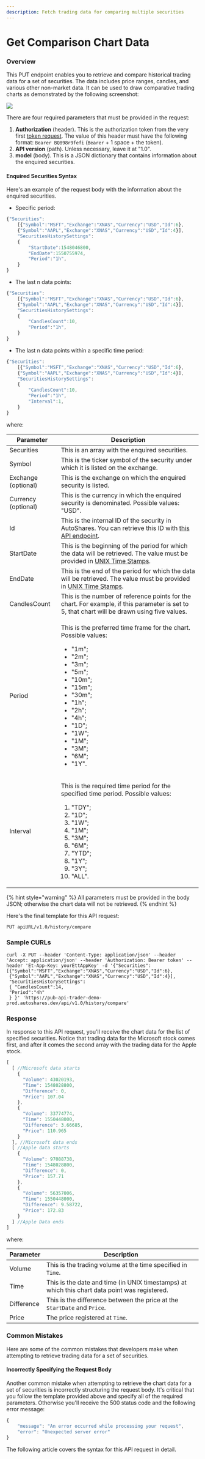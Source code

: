 ```yaml
---
description: Fetch trading data for comparing multiple securities
---
```


# Get Comparison Chart Data

### Overview

This PUT endpoint enables you to retrieve and compare historical trading data for a set of securities. The data includes price ranges, candles, and various other non-market data. It can be used to draw comparative trading charts as demonstrated by the following screenshot:

![](../../../../.gitbook/assets/screenshot-2019-05-20-at-14.39.46.png)

There are four required parameters that must be provided in the request:

1. **Authorization** (header). This is the authorization token from the very first [token request](broken-reference). The value of this header must have the following format: `Bearer BQ898r9fefi` (`Bearer` + 1 space + the token).
2. **API version** (path). Unless necessary, leave it at "1.0".
3. **model** (body). This is a JSON dictionary that contains information about the enquired securities.

#### Enquired Securities Syntax

Here's an example of the request body with the information about the enquired securities.

* Specific period:

```javascript
{"Securities":
    [{"Symbol":"MSFT","Exchange":"XNAS","Currency":"USD","Id":6},
    {"Symbol":"AAPL","Exchange":"XNAS","Currency":"USD","Id":4}],
    "SecuritiesHistorySettings":
    {
        "StartDate":1548046800,
        "EndDate":1550755974,
        "Period":"1h",
    }
}
```

* The last n data points:

```javascript
{"Securities":
    [{"Symbol":"MSFT","Exchange":"XNAS","Currency":"USD","Id":6},
    {"Symbol":"AAPL","Exchange":"XNAS","Currency":"USD","Id":4}],
    "SecuritiesHistorySettings":
    {
        "CandlesCount":10,
        "Period":"1h",
    }
}
```

* The last n data points within a specific time period:

```javascript
{"Securities":
    [{"Symbol":"MSFT","Exchange":"XNAS","Currency":"USD","Id":6},
    {"Symbol":"AAPL","Exchange":"XNAS","Currency":"USD","Id":4}],
    "SecuritiesHistorySettings":
    {
        "CandlesCount":10,
        "Period":"1h",
        "Interval":1,
    }
}
```

where:

| Parameter           | Description                                                                                                                                                                                                                                                                                                         |
| ------------------- | ------------------------------------------------------------------------------------------------------------------------------------------------------------------------------------------------------------------------------------------------------------------------------------------------------------------- |
| Securities          | This is an array with the enquired securities.                                                                                                                                                                                                                                                                      |
| Symbol              | This is the ticker symbol of the security under which it is listed on the exchange.                                                                                                                                                                                                                                 |
| Exchange (optional) | This is the exchange on which the enquired security is listed.                                                                                                                                                                                                                                                      |
| Currency (optional) | This is the currency in which the enquired security is denominated. Possible values: "USD".                                                                                                                                                                                                                         |
| Id                  | This is the internal ID of the security in AutoShares. You can retrieve this ID with [this API endpoint](../../securities/get-securitys-info-by-internal-id/).                                                                                                                                                      |
| StartDate           | This is the beginning of the period for which the data will be retrieved. The value must be provided in [UNIX Time Stamps](https://www.unixtimestamp.com/).                                                                                                                                                         |
| EndDate             | This is the end of the period for which the data will be retrieved. The value must be provided in [UNIX Time Stamps](https://www.unixtimestamp.com/).                                                                                                                                                               |
| CandlesCount        | This is the number of reference points for the chart. For example, if this parameter is set to 5, that chart will be drawn using five values.                                                                                                                                                                       |
| Period              | <p>This is the preferred time frame for the chart. Possible values:</p><ul><li>"1m";</li><li>"2m";</li><li>"3m";</li><li>"5m";</li><li>"10m";</li><li>"15m";</li><li>"30m";</li><li>"1h";</li><li>"2h";</li><li>"4h";</li><li>"1D";</li><li>"1W";</li><li>"1M";</li><li>"3M";</li><li>"6M";</li><li>"1Y".</li></ul> |
| Interval            | <p>This is the required time period for the specified time period. Possible values:</p><ol><li>"TDY";</li><li>"1D";</li><li>"1W";</li><li>"1M";</li><li>"3M";</li><li>"6M";</li><li>"YTD";</li><li>"1Y";</li><li>"3Y";</li><li>"ALL".</li></ol>                                                                     |

{% hint style="warning" %}
All parameters must be provided in the body JSON; otherwise the chart data will not be retrieved.
{% endhint %}

Here's the final template for this API request:

```
PUT apiURL/v1.0/history/compare
```

### Sample CURLs

```
curl -X PUT --header 'Content-Type: application/json' --header 'Accept: application/json' --header 'Authorization: Bearer token' --header 'Et-App-Key: yourEttAppKey' -d '{"Securities": [{"Symbol":"MSFT","Exchange":"XNAS","Currency":"USD","Id":6},
 {"Symbol":"AAPL","Exchange":"XNAS","Currency":"USD","Id":4}],
 "SecuritiesHistorySettings":
 { "CandlesCount":14,
 "Period":"4h"
 } }' 'https://pub-api-trader-demo-prod.autoshares.dev/api/v1.0/history/compare'
```

### Response

In response to this API request, you'll receive the chart data for the list of specified securities. Notice that trading data for the Microsoft stock comes first, and after it comes the second array with the trading data for the Apple stock.

```javascript
[
  [ //Microsoft data starts
    {
      "Volume": 43020193,
      "Time": 1548028800,
      "Difference": 0,
      "Price": 107.04
    },
    {
      "Volume": 33774774,
      "Time": 1550448000,
      "Difference": 3.66685,
      "Price": 110.965
    }
  ], //Microsoft data ends
  [ //Apple data starts
    {
      "Volume": 97088738,
      "Time": 1548028800,
      "Difference": 0,
      "Price": 157.71
    },
    {
      "Volume": 56357006,
      "Time": 1550448000,
      "Difference": 9.58722,
      "Price": 172.83
    }
  ] //Apple Data ends
]
```

where:

| Parameter  | Description                                                                                   |
| ---------- | --------------------------------------------------------------------------------------------- |
| Volume     | This is the trading volume at the time specified in `Time`.                                   |
| Time       | This is the date and time (in UNIX timestamps) at which this chart data point was registered. |
| Difference | This is the difference between the price at the `StartDate` and `Price`.                      |
| Price      | The price registered at `Time`.                                                               |

### Common Mistakes

Here are some of the common mistakes that developers make when attempting to retrieve trading data for a set of securities.

#### Incorrectly Specifying the Request Body

Another common mistake when attempting to retrieve the chart data for a set of securities is incorrectly structuring the request body. It's critical that you follow the template provided above and specify all of the required parameters. Otherwise you'll receive the 500 status code and the following error message:

```javascript
{
    "message": "An error occurred while processing your request",
    "error": "Unexpected server error"
}
```

The following article covers the syntax for this API request in detail.

